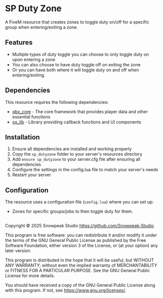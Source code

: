 # SP Duty Zone

A FiveM resource that creates zones to toggle duty on/off for a specific group when entering/exiting a zone.

## Features
- Multiple types of duty toggle you can choose to only toggle duty on upon entering a zone
- You can also choose to have duty toggle off on exiting the zone
- Or you can have both where it will toggle duty on and off when entering/exiting.

## Dependencies

This resource requires the following dependencies:

- [qbx_core](https://github.com/Qbox-Project/qbx_core) - The core framework that provides player data and other essential functions
- [ox_lib](https://github.com/CommunityOx/ox_lib) - Library providing callback functions and UI components


## Installation

1. Ensure all dependencies are installed and working properly
2. Copy the `sp_dutyzone` folder to your server's resources directory
3. Add `ensure sp_dutyzone` to your server.cfg file after ensuring all dependencies
4. Configure the settings in the config.lua file to match your server's needs
5. Restart your server

## Configuration

The resource uses a configuration file (`config.lua`) where you can set up:

- Zones for specific groups/jobs to then toggle duty for them.

## 
Copyright © 2025 Snowpeak Studio https://github.com/Snowpeak-Studio

This program is free software: you can redistribute it and/or modify it under the terms of the GNU General Public License as published by the Free Software Foundation, either version 3 of the License, or (at your option) any later version.

This program is distributed in the hope that it will be useful, but WITHOUT ANY WARRANTY; without even the implied warranty of MERCHANTABILITY or FITNESS FOR A PARTICULAR PURPOSE. See the GNU General Public License for more details.

You should have received a copy of the GNU General Public License along with this program. If not, see https://www.gnu.org/licenses/.